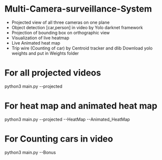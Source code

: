# Multi-Camera-surveillance-System
* Projected view of all three cameras on one plane
* Object detection [car,person] in video by Yolo darknet framework
* Projection of bounding box on orthographic view
* Visualization of live heatmap
* Live Animated heat map
* Trip wire (Counting of car) by Centroid tracker and dlib
Download yolo weights and put in Weights folder
# For all projected videos
python3 main.py --projected
# For heat map and animated heat map
python3 main.py --projected --HeatMap --Animated_HeatMap
# For Counting cars in video 
python3 main.py --Bonus
